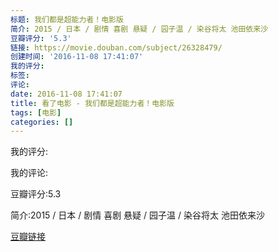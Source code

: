 ```yaml
---
标题: 我们都是超能力者！电影版
简介: 2015 / 日本 / 剧情 喜剧 悬疑 / 园子温 / 染谷将太 池田依来沙
豆瓣评分: '5.3'
链接: https://movie.douban.com/subject/26328479/
创建时间: '2016-11-08 17:41:07'
我的评分:
标签:
评论:
date: 2016-11-08 17:41:07
title: 看了电影 - 我们都是超能力者！电影版
tags: [电影]
categories: []
---
```


我的评分:

我的评论:

豆瓣评分:5.3

简介:2015 / 日本 / 剧情 喜剧 悬疑 / 园子温 / 染谷将太 池田依来沙

[豆瓣链接](https://movie.douban.com/subject/26328479/)


